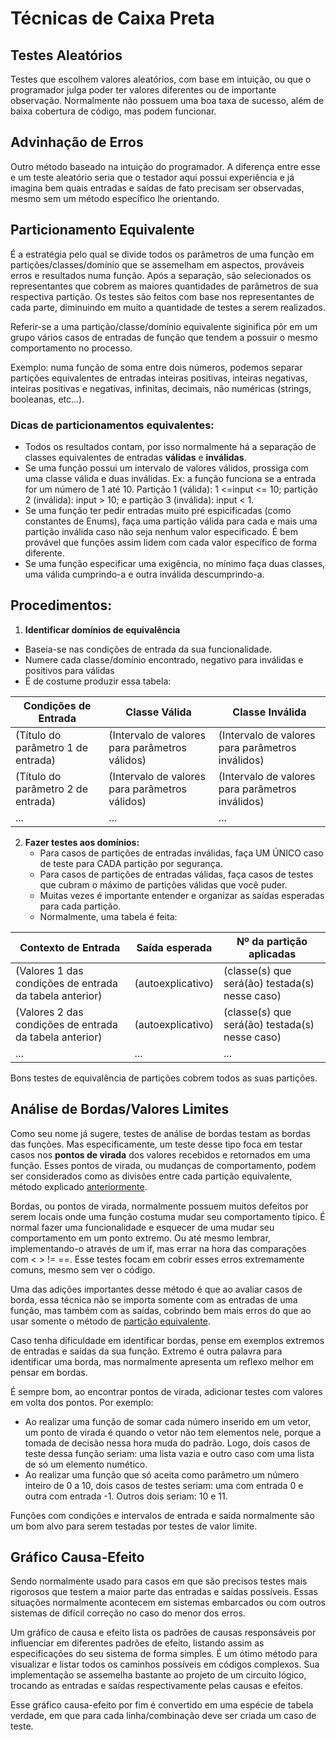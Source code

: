 
# Técnicas de Caixa Preta

## Testes Aleatórios
Testes que escolhem valores aleatórios, com base em intuição, ou que o programador julga poder ter valores diferentes ou de importante observação. Normalmente não possuem uma boa taxa de sucesso, além de baixa cobertura de código, mas podem funcionar.

## Advinhação de Erros
Outro método baseado na intuição do programador. A diferença entre esse e um teste aleatório seria que o testador aqui possui experiência e já imagina bem quais entradas e saídas de fato precisam ser observadas, mesmo sem um método específico lhe orientando.

## Particionamento Equivalente

É a estratégia pelo qual se divide todos os parâmetros de uma função em partições/classes/domínio que se assemelham em aspectos, prováveis erros e resultados numa função. Após a separação, são selecionados os representantes que cobrem as maiores quantidades de parâmetros de sua respectiva partição. Os testes são feitos com base nos representantes de cada parte, diminuindo em muito a quantidade de testes a serem realizados.

Referir-se a uma partição/classe/domínio equivalente siginifica pôr em um grupo vários casos de entradas de função que tendem a possuir o mesmo comportamento no processo.

Exemplo: numa função de soma entre dois números, podemos separar partições equivalentes de entradas inteiras positivas, inteiras negativas, inteiras positivas e negativas, infinitas, decimais, não numéricas (strings, booleanas, etc...).

### Dicas de particionamentos equivalentes:
- Todos os resultados contam, por isso normalmente há a separação de classes equivalentes de entradas **válidas** e **inválidas**.
- Se uma função possui um intervalo de valores válidos, prossiga com uma classe válida e duas inválidas. Ex: a função funciona se a entrada for um número de 1 até 10. Partição 1 (válida):  1 <=input <= 10; partição 2 (inválida): input > 10; e partição 3 (inválida): input < 1.
- Se uma função ter pedir entradas muito pré espicificadas (como constantes de Enums), faça uma partição válida para cada e mais uma partição inválida caso não seja nenhum valor especificado. É bem provável que funções assim lidem com cada valor específico de forma diferente.
- Se uma função especificar uma exigência, no mínimo faça duas classes, uma válida cumprindo-a e outra inválida descumprindo-a.

## Procedimentos:
1. **Identificar domínios de equivalência**
  - Baseia-se nas condições de entrada da sua funcionalidade.
  - Numere cada classe/domínio encontrado, negativo para inválidas e positivos para válidas
  - É de costume produzir essa tabela:

|Condições de Entrada|Classe Válida|Classe Inválida|
|-|-|-|
|(Título do parâmetro 1 de entrada)|(Intervalo de valores para parâmetros válidos)|(Intervalo de valores para parâmetros inválidos)|
|(Título do parâmetro 2 de entrada)|(Intervalo de valores para parâmetros válidos)|(Intervalo de valores para parâmetros inválidos)|
|...|...|...|


2. **Fazer testes aos domínios:**
    - Para casos de partições de entradas inválidas, faça UM ÚNICO caso de teste para CADA partição por segurança.
    - Para casos de partições de entradas válidas, faça casos de testes que cubram o máximo de partições válidas que você puder.
    - Muitas vezes é importante entender e organizar as saídas esperadas para cada partição.
    - Normalmente, uma tabela é feita:

|Contexto de Entrada|Saída esperada|Nº da partição aplicadas|
|-|-|-|
|(Valores 1 das condições de entrada da tabela anterior)|(autoexplicativo)|(classe(s) que será(ão) testada(s) nesse caso)|
|(Valores 2 das condições de entrada da tabela anterior)|(autoexplicativo)|(classe(s) que será(ão) testada(s) nesse caso)|
|... |... |... |

Bons testes de equivalência de partições cobrem todos as suas partições.

## Análise de Bordas/Valores Limites

Como seu nome já sugere, testes de análise de bordas testam as bordas das funções. Mas especificamente, um teste desse tipo foca em testar casos nos **pontos de virada** dos valores recebidos e retornados em uma função. Esses pontos de virada, ou mudanças de comportamento, podem ser considerados como as divisões entre cada partição equivalente, método explicado [anteriormente](#Particionamento-Equivalente).

Bordas, ou pontos de virada, normalmente possuem muitos defeitos por serem locais onde uma função costuma mudar seu comportamento típico. É normal fazer uma funcionalidade e esquecer de uma mudar seu comportamento em um ponto extremo. Ou até mesmo lembrar, implementando-o através de um if, mas errar na hora das comparações com < > != ==. Esse testes focam em cobrir esses erros extremamente comuns, mesmo sem ver o código.

Uma das adições importantes desse método é que ao avaliar casos de borda, essa técnica não se importa somente com as entradas de uma função, mas também com as saídas, cobrindo bem mais erros do que ao usar somente o método de [partição equivalente](#Particionamento-Equivalente).

Caso tenha dificuldade em identificar bordas, pense em exemplos extremos de entradas e saídas da sua função. Extremo é outra palavra para identificar uma borda, mas normalmente apresenta um reflexo melhor em pensar em bordas.

É sempre bom, ao encontrar pontos de virada, adicionar testes com valores em volta dos pontos. Por exemplo:
- Ao realizar uma função de somar cada número inserido em um vetor, um ponto de virada é quando o vetor não tem elementos nele, porque a tomada de decisão nessa hora muda do padrão. Logo, dois casos de teste dessa função seriam: uma lista vazia e outro caso com uma lista de só um elemento numético. 
- Ao realizar uma função que só aceita como parâmetro um número inteiro de 0 a 10, dois casos de testes seriam: uma com entrada 0 e outra com entrada -1. Outros dois seriam: 10 e 11.

Funções com condições e intervalos de entrada e saída normalmente são um bom alvo para serem testadas por testes de valor limite.

## Gráfico Causa-Efeito

Sendo normalmente usado para casos em que são precisos testes mais rigorosos que testem a maior parte das entradas e saídas possíveis. Essas situações normalmente acontecem em sistemas embarcados ou com outros sistemas de difícil correção no caso do menor dos erros.

Um gráfico de causa e efeito lista os padrões de causas responsáveis por influenciar em diferentes padrões de efeito, listando assim as especificações do seu sistema de forma simples. É um ótimo método para visualizar e listar todos os caminhos possíveis em códigos complexos. Sua implementação se assemelha bastante ao projeto de um circuito lógico, trocando as entradas e saídas respectivamente pelas causas e efeitos.

Esse gráfico causa-efeito por fim é convertido em uma espécie de tabela verdade, em que para cada linha/combinação deve ser criada um caso de teste.
